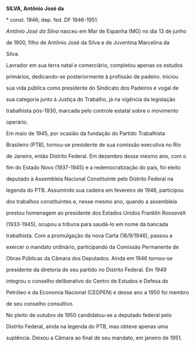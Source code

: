 **SILVA, Antônio José da**



\* const. 1946; dep. fed. DF 1946-1951.



*Antônio José da Silva* nasceu em Mar de Espanha (MG) no dia 13 de junho

de 1900, filho de Antônio José da Silva e de Juventina Marcelina da

Silva.



Lavrador em sua terra natal e comerciário, completou apenas os estudos

primários, dedicando-se posteriormente à profissão de padeiro. Iniciou

sua vida pública como presidente do Sindicato dos Padeiros e vogal de

sua categoria junto à Justiça do Trabalho, já na vigência da legislação

trabalhista pós-1930, marcada pelo controle estatal sobre o movimento

operário.



Em maio de 1945, por ocasião da fundação do Partido Trabalhista

Brasileiro (PTB), tornou-se presidente de sua comissão executiva no Rio

de Janeiro, então Distrito Federal. Em dezembro desse mesmo ano, com o

fim do Estado Novo (1937-1945) e a redemocratização do país, foi eleito

deputado à Assembleia Nacional Constituinte pelo Distrito Federal na

legenda do PTB. Assumindo sua cadeira em fevereiro de 1946, participou

dos trabalhos constituintes e, nesse mesmo ano, quando a assembleia

prestou homenagem ao presidente dos Estados Unidos Franklin Roosevelt

(1933-1945), ocupou a tribuna para saudá-lo em nome da bancada

trabalhista. Com a promulgação da nova Carta (18/9/1946), passou a

exercer o mandato ordinário, participando da Comissão Permanente de

Obras Públicas da Câmara dos Deputados. Ainda em 1946 tornou-se

presidente da diretoria de seu partido no Distrito Federal. Em 1949

integrou o conselho deliberativo do Centro de Estudos e Defesa do

Petróleo e da Economia Nacional (CEDPEN) e desse ano a 1950 foi membro

de seu conselho consultivo.



No pleito de outubro de 1950 candidatou-se a deputado federal pelo

Distrito Federal, ainda na legenda do PTB, mas obteve apenas uma

suplência. Deixou a Câmara ao final de seu mandato, em janeiro de 1951.



